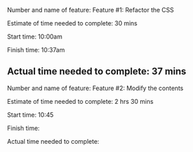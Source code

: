 Number and name of feature: Feature #1: Refactor the CSS

Estimate of time needed to complete: 30 mins

Start time: 10:00am

Finish time: 10:37am

Actual time needed to complete: 37 mins
---------------------------------------------------------------------------------------------------------------------
Number and name of feature: Feature #2: Modify the contents

Estimate of time needed to complete: 2 hrs 30 mins

Start time: 10:45

Finish time: 

Actual time needed to complete: 